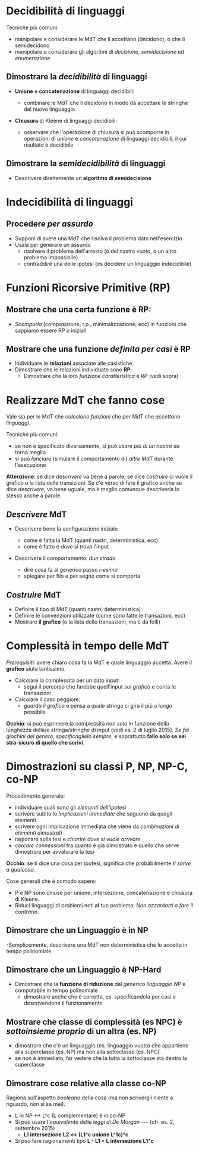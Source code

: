 # Decidibilità di linguaggi

Tecniche più comuni:
- manipolare e considerare le MdT che li accettano (decidono), o che li semidecidono
- manipolare e considerare gli algoritmi di *decisione*, *semidecisione* ed *enumerazione*

## Dimostrare la *decidibilità* di linguaggi

- **Unione** e **concatenazione** di linguaggi decidibili:
    - combinare le MdT che li decidono in modo da accettare le stringhe del nuovo linguaggio

- **Chiusura** di Kleene di linguaggi decidibili:
    - osservare che l'operazione di chiusura si può scomporre in operazioni di *unione* e *concatenazione* di linguaggi decidibili, il cui risultato è decidibile

## Dimostrare la *semidecidibilità* di linguaggi

- Descrivere direttamente un **algoritmo di semidecisione**


# **In**decidibilità di linguaggi

## Procedere *per assurdo*
- Supponi di avere una MdT che risolva il problema dato nell'esercizio
- Usala per generare un assurdo
    - risolvere il problema dell'arresto (o del nastro vuoto, o un altro problema impossibile)
    - contraddire una delle ipotesi (es decidere un linguaggio indecidibile)


# Funzioni Ricorsive Primitive (**RP**)

## Mostrare che una certa funzione è **RP**:

- *Scomporla* (composizione, r.p., minimalizzazione, ecc) in funzioni che sappiamo essere RP o iniziali

## Mostrare che una funzione *definita per casi* è **RP**

- Individuare le **relazioni** associate alle casistiche
- Dimostrare che le relazioni individuate sono **RP**:
    - Dimostrare che la loro *funzione caratteristica* è *RP* (vedi sopra)


# Realizzare MdT che fanno cose

Vale sia per le MdT che *calcolano funzioni* che per MdT che *accettano linguaggi*.

Tecniche più comuni:
- se non è specificato diversamente, si può *usare più di un nastro* se torna meglio
- si può *lanciare* (simulare il comportamento di) *altre MdT* durante l'esecuzione

**Attenzione**: se dice *descrivere* va bene a parole, se dice *costruire* ci vuole il grafico o la lista delle transizioni. Se c'è verso di fare il grafico anche se dice *descrivere*, va bene uguale, ma è meglio comunque descriverla lo stesso anche a parole.

## *Descrivere* MdT

- Descrivere bene la configurazione iniziale
    - come è fatta la MdT (quanti nastri, deterministica, ecc)
    - come è fatto e dove si trova l'input

- Descrivere il comportamento: *due strade*
    - dire cosa fa al generico passo *i-esimo*
    - spiegare per filo e per segno come si comporta

## *Costruire* MdT

- Definire il tipo di MdT (quanti nastri, deterministica)
- Definire le convenzioni utilizzate (come sono fatte le transazioni, ecc)
- Mostrare **il grafico** (o la lista delle transazioni, ma è da folli)


# Complessità in tempo delle MdT

*Prerequisiti*: avere chiaro cosa fa la MdT e quale linguaggio accetta. Avere il **grafico** aiuta tantissimo.

- Calcolare la complessità per un dato input:
    - segui il percorso che farebbe quell'input *sul grafico* e conta le transazioni
- Calcolare il caso peggiore:
    - *guarda il grafico* e pensa a quale stringa ci gira il più a lungo possibile

**Occhio**: si può esprimere la complessità *non solo* in funzione della lunghezza della/e stringa/stringhe di input (vedi es. 2 di luglio 2015). *Se fai giochini del genere, specificaglielo sempre*, e soprattutto **fallo solo se sei stra-sicuro di quello che scrivi**.

# Dimostrazioni su classi P, NP, NP-C, co-NP

Procedimento generale:
- individuare quali sono gli *elementi dell'ipotesi*
- scrivere subito le *implicazioni immediate* che seguono da quegli elementi
- scrivere ogni implicazione immediata che viene da *combinazioni di elementi dimostrati*
- ragionare sulla tesi e *chiarire dove si vuole arrivare*
- *cercare connessioni* fra quanto è già dimostrato e quello che serve dimostrare per avvalorare la tesi

**Occhio**: se ti dice una cosa per ipotesi, significa che probabilmente *ti serve a qualcosa*.

Cose generali che è comodo sapere:
- P e NP sono chiuse per unione, intersezione, concatenazione e chiusura di Kleene.
- Riduci linguaggi di problemi noti **al** tuo problema. *Non azzardarti a fare il contrario*.

## Dimostrare che un Linguaggio è in NP

-Semplicemente, descrivere una MdT non deterministica che lo accetta in tempo polinomiale

## Dimostrare che un Linguaggio è NP-Hard

- Dimostrare che la **funzione di riduzione** dal *generico linguaggio NP* è computabile in tempo polinomiale
    - dimostrare anche che è corretta, es. specificandola per casi e descrivendone il funzionamento

## Mostrare che classe di complessità (es NPC) è *sottoinsieme proprio* di un altra (es. NP)

- dimostrare che c'è un linguaggio (es. linguaggio vuoto) che appartiene alla superclasse (es. NP) ma non alla sottoclasse (es. NPC)
- se non è immediato, far vedere che la tutta la sottoclasse sta dentro la superclasse

## Dimostrare cose relative alla classe co-NP

Ragiona sull'aspetto *booleano* della cosa (ma non scrivergli niente a riguardo, non si sa mai). 

- L in NP <-> L^c (L complementare) è in co-NP
- Si può usare l'*equivalente* delle *leggi di De Morgan* --- (cfr. es. 2, settembre 2015)
    - **L1 intersezione L2 <-> (L1^c unione L^1c)^c** 
- Si può fare ragionamenti tipo **L - L1 = L intersezione L1^c**
